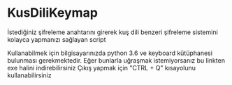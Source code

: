 # KusDiliKeymap
İstediğiniz şifreleme anahtarını girerek kuş dili benzeri şifreleme sistemini kolayca yapmanızı sağlayan script

Kullanabilmek için bilgisayarınızda python 3.6 ve keyboard kütüphanesi bulunması gerekmektedir. Eğer bunlarla uğraşmak istemiyorsanız bu linkten exe halini indirebilirsiniz
Çıkış yapmak için "CTRL + Q" kısayolunu kullanabilirsiniz
